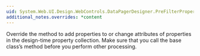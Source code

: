 ```yaml
---
uid: System.Web.UI.Design.WebControls.DataPagerDesigner.PreFilterProperties(System.Collections.IDictionary)
additional_notes.overrides: *content
---
```


<p>Override the <xref href="System.Web.UI.Design.WebControls.DataPagerDesigner.PreFilterProperties(System.Collections.IDictionary)"></xref> method to add properties to or change attributes of properties in the design-time property collection. Make sure that you call the base class’s <xref href="System.Web.UI.Design.WebControls.DataPagerDesigner.PreFilterProperties(System.Collections.IDictionary)"></xref> method before you perform other processing.</p>


